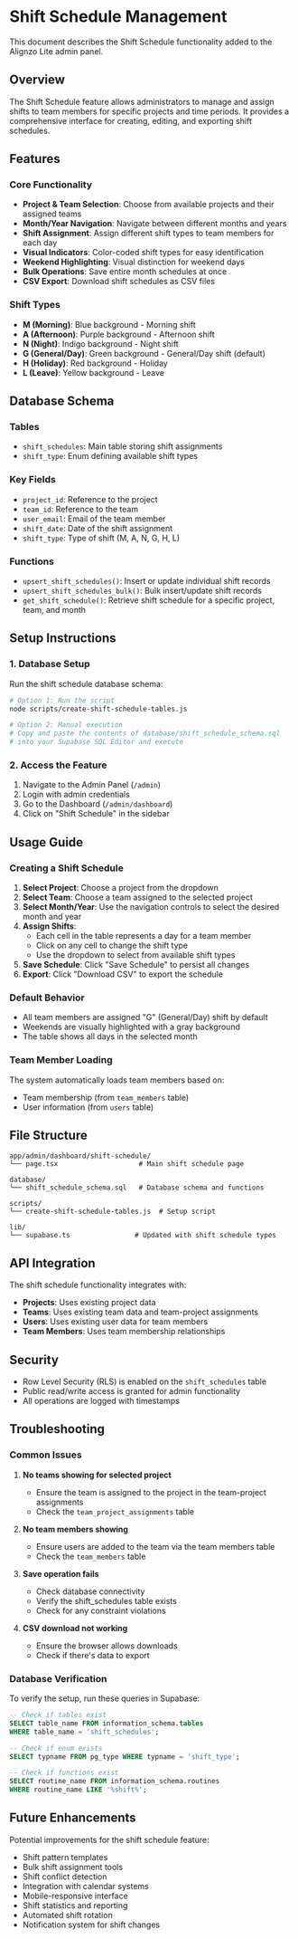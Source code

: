 # Shift Schedule Management

This document describes the Shift Schedule functionality added to the Alignzo Lite admin panel.

## Overview

The Shift Schedule feature allows administrators to manage and assign shifts to team members for specific projects and time periods. It provides a comprehensive interface for creating, editing, and exporting shift schedules.

## Features

### Core Functionality
- **Project & Team Selection**: Choose from available projects and their assigned teams
- **Month/Year Navigation**: Navigate between different months and years
- **Shift Assignment**: Assign different shift types to team members for each day
- **Visual Indicators**: Color-coded shift types for easy identification
- **Weekend Highlighting**: Visual distinction for weekend days
- **Bulk Operations**: Save entire month schedules at once
- **CSV Export**: Download shift schedules as CSV files

### Shift Types
- **M (Morning)**: Blue background - Morning shift
- **A (Afternoon)**: Purple background - Afternoon shift  
- **N (Night)**: Indigo background - Night shift
- **G (General/Day)**: Green background - General/Day shift (default)
- **H (Holiday)**: Red background - Holiday
- **L (Leave)**: Yellow background - Leave

## Database Schema

### Tables
- `shift_schedules`: Main table storing shift assignments
- `shift_type`: Enum defining available shift types

### Key Fields
- `project_id`: Reference to the project
- `team_id`: Reference to the team
- `user_email`: Email of the team member
- `shift_date`: Date of the shift assignment
- `shift_type`: Type of shift (M, A, N, G, H, L)

### Functions
- `upsert_shift_schedules()`: Insert or update individual shift records
- `upsert_shift_schedules_bulk()`: Bulk insert/update shift records
- `get_shift_schedule()`: Retrieve shift schedule for a specific project, team, and month

## Setup Instructions

### 1. Database Setup
Run the shift schedule database schema:

```bash
# Option 1: Run the script
node scripts/create-shift-schedule-tables.js

# Option 2: Manual execution
# Copy and paste the contents of database/shift_schedule_schema.sql 
# into your Supabase SQL Editor and execute
```

### 2. Access the Feature
1. Navigate to the Admin Panel (`/admin`)
2. Login with admin credentials
3. Go to the Dashboard (`/admin/dashboard`)
4. Click on "Shift Schedule" in the sidebar

## Usage Guide

### Creating a Shift Schedule

1. **Select Project**: Choose a project from the dropdown
2. **Select Team**: Choose a team assigned to the selected project
3. **Select Month/Year**: Use the navigation controls to select the desired month and year
4. **Assign Shifts**: 
   - Each cell in the table represents a day for a team member
   - Click on any cell to change the shift type
   - Use the dropdown to select from available shift types
5. **Save Schedule**: Click "Save Schedule" to persist all changes
6. **Export**: Click "Download CSV" to export the schedule

### Default Behavior
- All team members are assigned "G" (General/Day) shift by default
- Weekends are visually highlighted with a gray background
- The table shows all days in the selected month

### Team Member Loading
The system automatically loads team members based on:
- Team membership (from `team_members` table)
- User information (from `users` table)

## File Structure

```
app/admin/dashboard/shift-schedule/
└── page.tsx                    # Main shift schedule page

database/
└── shift_schedule_schema.sql   # Database schema and functions

scripts/
└── create-shift-schedule-tables.js  # Setup script

lib/
└── supabase.ts                # Updated with shift schedule types
```

## API Integration

The shift schedule functionality integrates with:
- **Projects**: Uses existing project data
- **Teams**: Uses existing team data and team-project assignments
- **Users**: Uses existing user data for team members
- **Team Members**: Uses team membership relationships

## Security

- Row Level Security (RLS) is enabled on the `shift_schedules` table
- Public read/write access is granted for admin functionality
- All operations are logged with timestamps

## Troubleshooting

### Common Issues

1. **No teams showing for selected project**
   - Ensure the team is assigned to the project in the team-project assignments
   - Check the `team_project_assignments` table

2. **No team members showing**
   - Ensure users are added to the team via the team members table
   - Check the `team_members` table

3. **Save operation fails**
   - Check database connectivity
   - Verify the shift_schedules table exists
   - Check for any constraint violations

4. **CSV download not working**
   - Ensure the browser allows downloads
   - Check if there's data to export

### Database Verification

To verify the setup, run these queries in Supabase:

```sql
-- Check if tables exist
SELECT table_name FROM information_schema.tables 
WHERE table_name = 'shift_schedules';

-- Check if enum exists
SELECT typname FROM pg_type WHERE typname = 'shift_type';

-- Check if functions exist
SELECT routine_name FROM information_schema.routines 
WHERE routine_name LIKE '%shift%';
```

## Future Enhancements

Potential improvements for the shift schedule feature:
- Shift pattern templates
- Bulk shift assignment tools
- Shift conflict detection
- Integration with calendar systems
- Mobile-responsive interface
- Shift statistics and reporting
- Automated shift rotation
- Notification system for shift changes
